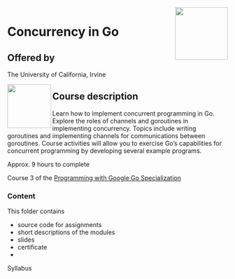 <img src="../../../../img/Concurrency_in_Go_logo.avif" width="120" height="120" align="right">

# Concurrency in Go

## Offered by
The University of California, Irvine

<a href="https://www.coursera.org/learn/golang-concurrency">
<img src="https://upload.wikimedia.org/wikipedia/commons/8/8f/University_of_California%2C_Irvine_logo.svg" width="100" height="100" align="left">
</a>

## Course description

Learn how to implement concurrent programming in Go. Explore the roles of channels and goroutines in implementing concurrency. Topics include writing goroutines and implementing channels for communications between goroutines. Course activities will allow you to exercise Go’s capabilities for concurrent programming by developing several example programs.

Approx. 9 hours to complete

Course 3 of the [Programming with Google Go Specialization](../) 

### Content
This folder contains 
- source code for assignments
- short descriptions of the modules 
- slides 
- certificate 
- 

Syllabus
